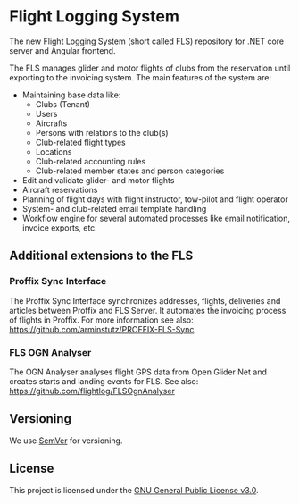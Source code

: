 # Flight Logging System
The new Flight Logging System (short called FLS) repository for .NET core server and Angular frontend.

The FLS manages glider and motor flights of clubs from the reservation until exporting to the invoicing system. The main features of the system are:
* Maintaining base data like:
  * Clubs (Tenant)
  * Users
  * Aircrafts
  * Persons with relations to the club(s)
  * Club-related flight types
  * Locations
  * Club-related accounting rules
  * Club-related member states and person categories
* Edit and validate glider- and motor flights
* Aircraft reservations
* Planning of flight days with flight instructor, tow-pilot and flight operator
* System- and club-related email template handling
* Workflow engine for several automated processes like email notification, invoice exports, etc.

## Additional extensions to the FLS
### Proffix Sync Interface
The Proffix Sync Interface synchronizes addresses, flights, deliveries and articles between Proffix and FLS Server. It automates the invoicing process of flights in Proffix. For more information see also: https://github.com/arminstutz/PROFFIX-FLS-Sync

### FLS OGN Analyser
The OGN Analyser analyses flight GPS data from Open Glider Net and creates starts and landing events for FLS. See also: https://github.com/flightlog/FLSOgnAnalyser

## Versioning

We use [SemVer](http://semver.org/) for versioning.

## License

This project is licensed under the [GNU General Public License v3.0](https://github.com/flightlog/flightloggingsystem/blob/main/LICENSE).

